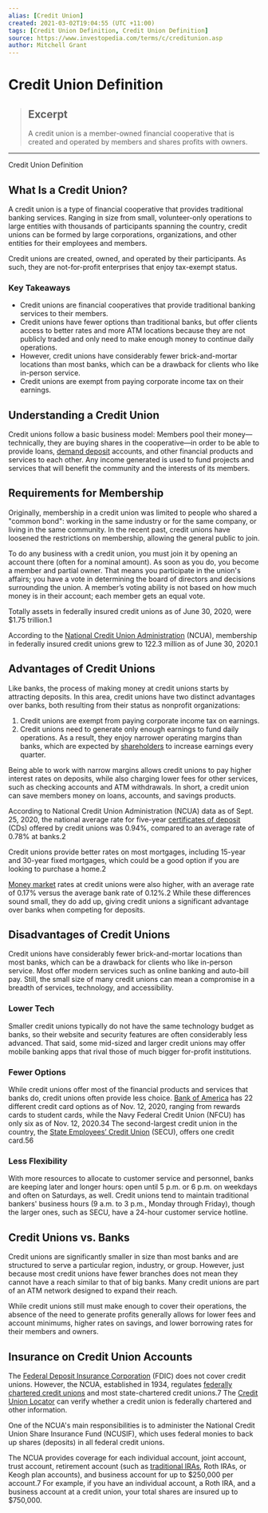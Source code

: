 ```yaml
---
alias: [Credit Union]
created: 2021-03-02T19:04:55 (UTC +11:00)
tags: [Credit Union Definition, Credit Union Definition]
source: https://www.investopedia.com/terms/c/creditunion.asp
author: Mitchell Grant
---
```


# Credit Union Definition

> ## Excerpt
> A credit union is a member-owned financial cooperative that is created and operated by members and shares profits with owners.

---

Credit Union Definition
## What Is a Credit Union?

A credit union is a type of financial cooperative that provides traditional banking services. Ranging in size from small, volunteer-only operations to large entities with thousands of participants spanning the country, credit unions can be formed by large corporations, organizations, and other entities for their employees and members.

Credit unions are created, owned, and operated by their participants. As such, they are not-for-profit enterprises that enjoy tax-exempt status.

### Key Takeaways

-   Credit unions are financial cooperatives that provide traditional banking services to their members.
-   Credit unions have fewer options than traditional banks, but offer clients access to better rates and more ATM locations because they are not publicly traded and only need to make enough money to continue daily operations.
-   However, credit unions have considerably fewer brick-and-mortar locations than most banks, which can be a drawback for clients who like in-person service.
-   Credit unions are exempt from paying corporate income tax on their earnings.

## Understanding a Credit Union

Credit unions follow a basic business model: Members pool their money—technically, they are buying shares in the cooperative—in order to be able to provide loans, [demand deposit](https://www.investopedia.com/terms/d/demanddeposit.asp) accounts, and other financial products and services to each other. Any income generated is used to fund projects and services that will benefit the community and the interests of its members.

## Requirements for Membership

Originally, membership in a credit union was limited to people who shared a "common bond": working in the same industry or for the same company, or living in the same community. In the recent past, credit unions have loosened the restrictions on membership, allowing the general public to join.

To do any business with a credit union, you must join it by opening an account there (often for a nominal amount). As soon as you do, you become a member and partial owner. That means you participate in the union's affairs; you have a vote in determining the board of directors and decisions surrounding the union. A member’s voting ability is not based on how much money is in their account; each member gets an equal vote.

Totally assets in federally insured credit unions as of June 30, 2020, were $1.75 trillion.1

According to the [National Credit Union Administration](https://www.investopedia.com/terms/n/ncua.asp) (NCUA), membership in federally insured credit unions grew to 122.3 million as of June 30, 2020.1

## Advantages of Credit Unions

Like banks, the process of making money at credit unions starts by attracting deposits. In this area, credit unions have two distinct advantages over banks, both resulting from their status as nonprofit organizations:

1.  Credit unions are exempt from paying corporate income tax on earnings.
2.  Credit unions need to generate only enough earnings to fund daily operations. As a result, they enjoy narrower operating margins than banks, which are expected by [shareholders](https://www.investopedia.com/terms/s/shareholder.asp) to increase earnings every quarter.

Being able to work with narrow margins allows credit unions to pay higher interest rates on deposits, while also charging lower fees for other services, such as checking accounts and ATM withdrawals. In short, a credit union can save members money on loans, accounts, and savings products.

According to National Credit Union Administration (NCUA) data as of Sept. 25, 2020, the national average rate for five-year [certificates of deposit](https://www.investopedia.com/terms/c/certificateofdeposit.asp) (CDs) offered by credit unions was 0.94%, compared to an average rate of 0.78% at banks.2

Credit unions provide better rates on most mortgages, including 15-year and 30-year fixed mortgages, which could be a good option if you are looking to purchase a home.2

[Money market](https://www.investopedia.com/terms/m/moneymarket.asp) rates at credit unions were also higher, with an average rate of 0.17% versus the average bank rate of 0.12%.2 While these differences sound small, they do add up, giving credit unions a significant advantage over banks when competing for deposits.

## Disadvantages of Credit Unions

Credit unions have considerably fewer brick-and-mortar locations than most banks, which can be a drawback for clients who like in-person service. Most offer modern services such as online banking and auto-bill pay. Still, the small size of many credit unions can mean a compromise in a breadth of services, technology, and accessibility.

### Lower Tech

Smaller credit unions typically do not have the same technology budget as banks, so their website and security features are often considerably less advanced. That said, some mid-sized and larger credit unions may offer mobile banking apps that rival those of much bigger for-profit institutions.

### Fewer Options

While credit unions offer most of the financial products and services that banks do, credit unions often provide less choice. [Bank of America](https://www.investopedia.com/how-bank-of-america-makes-money-4798042) has 22 different credit card options as of Nov. 12, 2020, ranging from rewards cards to student cards, while the Navy Federal Credit Union (NFCU) has only six as of Nov. 12, 2020.34 The second-largest credit union in the country, the [State Employees’ Credit Union](https://www.investopedia.com/terms/s/state-employees-credit-union-secu.asp) (SECU), offers one credit card.56

### Less Flexibility

With more resources to allocate to customer service and personnel, banks are keeping later and longer hours: open until 5 p.m. or 6 p.m. on weekdays and often on Saturdays, as well. Credit unions tend to maintain traditional bankers' business hours (9 a.m. to 3 p.m., Monday through Friday), though the larger ones, such as SECU, have a 24-hour customer service hotline.

## Credit Unions vs. Banks

Credit unions are significantly smaller in size than most banks and are structured to serve a particular region, industry, or group. However, just because most credit unions have fewer branches does not mean they cannot have a reach similar to that of big banks. Many credit unions are part of an ATM network designed to expand their reach.

While credit unions still must make enough to cover their operations, the absence of the need to generate profits generally allows for lower fees and account minimums, higher rates on savings, and lower borrowing rates for their members and owners.

## Insurance on Credit Union Accounts

The [Federal Deposit Insurance Corporation](https://www.investopedia.com/terms/f/fdic.asp) (FDIC) does not cover credit unions. However, the NCUA, established in 1934, regulates [federally chartered credit unions](https://www.investopedia.com/ask/answers/100314/what-difference-between-state-and-federally-chartered-credit-union.asp) and most state-chartered credit unions.7 The [Credit Union Locator](http://www.mycreditunion.gov/pages/mcu-map.aspx) can verify whether a credit union is federally chartered and other information.

One of the NCUA's main responsibilities is to administer the National Credit Union Share Insurance Fund (NCUSIF), which uses federal monies to back up shares (deposits) in all federal credit unions.

The NCUA provides coverage for each individual account, joint account, trust account, retirement account (such as [traditional IRAs](https://www.investopedia.com/articles/personal-finance/033015/5-secrets-you-didnt-know-about-traditional-iras.asp), Roth IRAs, or Keogh plan accounts), and business account for up to $250,000 per account.7 For example, if you have an individual account, a Roth IRA, and a business account at a credit union, your total shares are insured up to $750,000.
